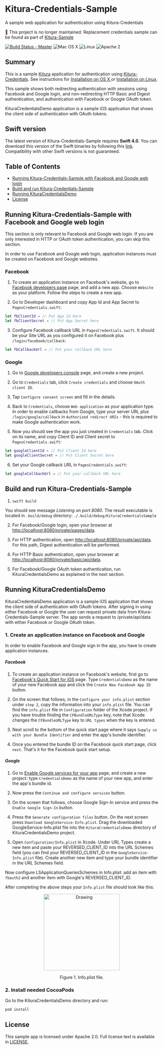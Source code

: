 # Kitura-Credentials-Sample
A sample web application for authentication using Kitura-Credentials

🚫 This project is no longer maintained. 
Replacement credentials sample can be found as part of [Kitura-Sample](https://github.com/IBM-Swift/Kitura-Sample)

[![Build Status - Master](https://travis-ci.org/IBM-Swift/Kitura-Credentials-Sample.svg?branch=master)](https://travis-ci.org/IBM-Swift/Kitura-Credentials-Sample)
![Mac OS X](https://img.shields.io/badge/os-Mac%20OS%20X-green.svg?style=flat)
![Linux](https://img.shields.io/badge/os-linux-green.svg?style=flat)
![Apache 2](https://img.shields.io/badge/license-Apache2-blue.svg?style=flat)

## Summary

This is a sample [Kitura](https://github.com/IBM-Swift/Kitura) application for authentication using [Kitura-Credentials](https://github.com/IBM-Swift/Kitura-Credentials). See instructions for [Installation on OS X ](https://github.com/IBM-Swift/Kitura#installation-os-x) or [Installation on Linux](https://github.com/IBM-Swift/Kitura#installation-linux-apt-based).

This sample shows both redirecting authentication with sessions using Facebook and Google login, and non-redirecting HTTP Basic and Digest authentication, and authentication with Facebook or Google OAuth token.

KituraCredentialsDemo application is a sample iOS application that shows the client side of authentication with OAuth tokens.

## Swift version
The latest version of Kitura-Credentials-Sample requires **Swift 4.0**. You can download this version of the Swift binaries by following this [link](https://swift.org/download/). Compatibility with other Swift versions is not guaranteed.

## Table of Contents

* [Running Kitura-Credentials-Sample with Facebook and Google web login](#running-kitura-credentials-sample-with-facebook-and-google-web-login)
* [Build and run Kitura-Credentials-Sample](#build-and-run-kitura-credentials-sample)
* [Running KituraCredentialsDemo](#running-kituracredentialsdemo)
* [License](#license)

## Running Kitura-Credentials-Sample with Facebook and Google web login

This section is only relevant to Facebook and Google web login. If you are only interested in HTTP or OAuth token authentication, you can skip this section.

In order to use Facebook and Google web login, application instances must be created on Facebook and Google websites.

### Facebook

1. To create an application instance on Facebook's website, go to  [Facebook developers page](https://developers.facebook.com/apps/) page, and add a new app. Choose `Website` as your platform. Follow the steps to create a new app.

2. Go to Developer dashboard and copy App Id and App Secret to `PagesCredentials.swift`:
```swift
let fbClientId = // Put App Id here
let fbClientSecret = // Put App Secret here
```
3. Configure Facebook callback URL in `PagesCredentials.swift`. It should be your Site URL as you configured it on Facebook plus `/login/facebook/callback`:
```swift
let fbCallbackUrl = // Put your callback URL here
```

### Google

1. Go to [Google developers console](https://console.developers.google.com/) page, and create  a new project.

2. Go to `Credentials` tab, click `Create credentials` and choose `OAuth client ID`.

3. Tap `Configure consent screen` and fill in the details.

4. Back to `Credentials`, choose `Web application` as your application type. In order to enable callbacks from Google, type your server URL plus `/login/google/callback` in `Authorized redirect URIs` - this is required to make Google authentication work.

5. Now you should see the app you just created in `Credentials` tab. Click on its name, and copy Client ID and Client secret  to `PagesCredentials.swift`:
```swift
let googleClientId = // Put Client Id here
let googleClientSecret = // Put Client Secret here
```
6. Set your Google callback URL in `PagesCredentials.swift`:
```swift
let googleCallbackUrl = // Put your callback URL here
```


## Build and run Kitura-Credentials-Sample

1. `swift build`

  You should see message _Listening on port 8080_. The result executable is located in `.build/debug` directory: `./.build/debug/KituraCredentialsSample`
  
2. For Facebook/Google login, open your browser at [http://localhost:8080/private/pages/data](http://localhost:8080/private/pages/data).

3. For HTTP authentication, open [http://localhost:8080/private/api/data](http://localhost:8080/private/api/data). For this path, Digest authentication will be performed.

4. For HTTP Basic authentication, open your browser at [http://localhost:8080/private/basic/api/data](http://localhost:8080/private/basic/api/data).

5. For Facebook/Google OAuth token authentication, run KituraCredentialsDemo as explained in the next section.


## Running KituraCredentialsDemo

KituraCredentialsDemo application is a sample iOS application that shows the client side of authentication with OAuth tokens. After signing in using either Facebook or Google the user can request private data from Kitura-Credentials-Sample server. The app sends a request to /private/api/data with either Facebook or Google OAuth token.

### 1. Create an application instance on Facebook and Google
In order to enable Facebook and Google sign in the app, you have to create application instances.

##### Facebook

1. To create an application instance on Facebook's website, first go to [Facebook's Quick Start for iOS](https://developers.facebook.com/quickstarts/?platform=ios) page. Type 	`CredentialsDemo` as the name of your new Facebook app and click the `Create New Facebook App ID` button.

1. On the screen that follows, in the `Configure your info.plist` section under `step 2`, copy the information into your `info.plist` file. You can find the `info.plist` file in `Configuration` folder of the Xcode project. If you have trouble finding the `CFBundleURLType` key, note that Xcode changes the `CFBundleURLType` key to `URL types` when the key is entered.

1. Next scroll to the bottom of the quick start page where it says `Supply us with your Bundle Identifier` and enter the app's bundle identifier.

1. Once you entered the bundle ID on the Facebook quick start page, click `next`. That's it for the Facebook quick start setup.


##### Google

1. Go to [Enable Google services for your app](https://developers.google.com/mobile/add?platform=ios) page, and create  a new project: type `CredentialsDemo` as the name of your new app, and enter the app's bundle id.

1. Now press the `Continue and configure services` button.

1. On the screen that follows, choose Google Sign-In service and press the `Enable Google Sign-In` button.

1. Press the `Generate configuration files` button. On the next screen press `Download GoogleService-Info.plist`. Drag the downloaded GoogleService-Info.plist file into the `KituraCredentialsDemo` directory of KituraCredentialsDemo project.

1. Open `Configuration/Info.plist` in Xcode. Under URL Types create a new item and paste your REVERSED_CLIENT_ID into the URL Schemes field (you can find your REVERSED_CLIENT_ID in the `GoogleService-Info.plist` file). Create another new item and type your bundle identifier in the URL Schemes field.


Now configure LSApplicationQueriesSchemes in Info.plist: add an item with `fbauth2` and another item with Google's REVERSED_CLIENT_ID.

After completing the above steps your `Info.plist` file should look like this:
<p align="center">
<img src="img/infoplist.png"  alt="Drawing" height=250 border=0 /></p>
<p align="center">Figure 1. Info.plist file.</p>


### 2. Install needed CocoaPods

Go to the KituraCredentialsDemo directory and run:
```bash
pod install
```

## License

This sample app is licensed under Apache 2.0. Full license text is available in [LICENSE](LICENSE.txt).

